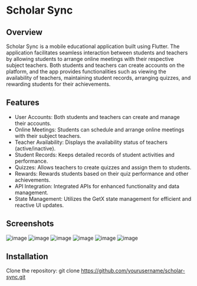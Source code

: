 # Scholar Sync

## Overview

Scholar Sync is a mobile educational application built using Flutter. The application facilitates seamless interaction between students and teachers by allowing students to arrange online meetings with their respective subject teachers. Both students and teachers can create accounts on the platform, and the app provides functionalities such as viewing the availability of teachers, maintaining student records, arranging quizzes, and rewarding students for their achievements.

## Features
- User Accounts: Both students and teachers can create and manage their accounts.
- Online Meetings: Students can schedule and arrange online meetings with their subject teachers.
- Teacher Availability: Displays the availability status of teachers (active/inactive).
- Student Records: Keeps detailed records of student activities and performance.
- Quizzes: Allows teachers to create quizzes and assign them to students.
- Rewards: Rewards students based on their quiz performance and other achievements.
- API Integration: Integrated APIs for enhanced functionality and data management.
- State Management: Utilizes the GetX state management for efficient and reactive UI updates.

## Screenshots

![image](https://github.com/user-attachments/assets/af1adf76-e01f-4950-9f38-7883439f592b)
![image](https://github.com/user-attachments/assets/00cd7aee-dd3a-4c78-a0f6-3f9180d53273)
![image](https://github.com/user-attachments/assets/79e83e42-436a-4830-9dbf-a83aaff1a1a6)
![image](https://github.com/user-attachments/assets/f6ea55db-f2b2-45a3-8aff-f67764d15f56)
![image](https://github.com/user-attachments/assets/1a11af0e-2e4f-4c1c-a150-b67e3e1e0110)
![image](https://github.com/user-attachments/assets/de68fc03-2fea-49da-8fb4-3f097cd4efed)


## Installation
Clone the repository:
git clone https://github.com/yourusername/scholar-sync.git
